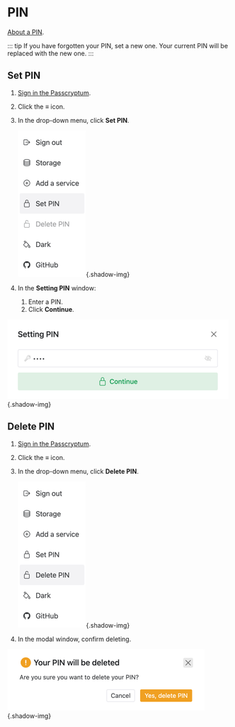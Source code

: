 # PIN

[About a PIN](../overview/glossary.md#pin).

::: tip
If you have forgotten your PIN, set a new one. Your current PIN will be replaced with the new one.
:::

## Set PIN

1. [Sign in the Passcryptum](general.md#sign-in-passcryptum).
1. Click the <b>≡</b> icon.
1. In the drop-down menu, click <b>Set PIN</b>.

   ![The application menu. The Set PIN item](../images/pin/set-menu-item.png 'The application menu. The Set PIN item'){.shadow-img}

1. In the <b>Setting PIN</b> window:
   1. Enter a PIN.
   1. Click <b>Continue</b>.

![The Setting window](../images/pin/set-window.png 'The Setting window'){.shadow-img}

## Delete PIN

1. [Sign in the Passcryptum](general.md#sign-in-passcryptum).
1. Click the <b>≡</b> icon.
1. In the drop-down menu, click <b>Delete PIN</b>.

   ![The application menu. The Delete PIN item](../images/pin/delete-menu-item.png 'The application menu. The Delete PIN item'){.shadow-img}

1. In the modal window, confirm deleting.

![The Your PIN will be deleted window](../images/pin/delete-window.png 'The Your PIN will be deleted window'){.shadow-img}
